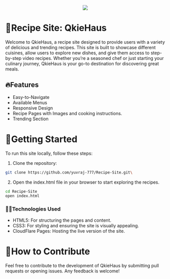 <p align="center">
<img src="https://capsule-render.vercel.app/api?type=waving&color=gradient&height=200&section=header&text=Recipe-Site&fontSize=80&fontAlignY=35&animation=twinkling&fontColor=gradient"/> </a> 
</p>

# 🍳Recipe Site: QkieHaus
Welcome to QkieHaus, a recipe site designed to provide users with a variety of delicious and trending recipes. This site is built to showcase different cuisines, allow users to explore new dishes, and give them access to step-by-step video recipes. Whether you’re a seasoned chef or just starting your culinary journey, QkieHaus is your go-to destination for discovering great meals.

## 🔥Features
- Easy-to-Navigate
- Available Menus
- Responsive Design
- Recipe Pages with Images and cooking instructions.
- Trending Section
  
# 🚀Getting Started
To run this site locally, follow these steps:

1. Clone the repository:

```bash
git clone https://github.com/yuvraj-777/Recipe-Site.git\
```

2. Open the index.html file in your browser to start exploring the recipes.

```bash
cd Recipe-Site
open index.html
```

### 🧑‍💻Technologies Used
- HTML5: For structuring the pages and content.
- CSS3: For styling and ensuring the site is visually appealing.
- CloudFlare Pages: Hosting the live version of the site.

# 📜How to Contribute
Feel free to contribute to the development of QkieHaus by submitting pull requests or opening issues. Any feedback is welcome!


